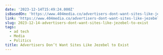 ```yaml
---
date: '2023-12-14T15:49:24.000Z'
isBasedOn: 'https://www.404media.co/advertisers-dont-want-sites-like-jezebel-to-exist/'
link: 'https://www.404media.co/advertisers-dont-want-sites-like-jezebel-to-exist/'
slug: 2023-12-14-advertisers-dont-want-sites-like-jezebel-to-exist
tags:
  - ad tech
  - Media
  - Politics
title: Advertisers Don’t Want Sites Like Jezebel to Exist
---
```



